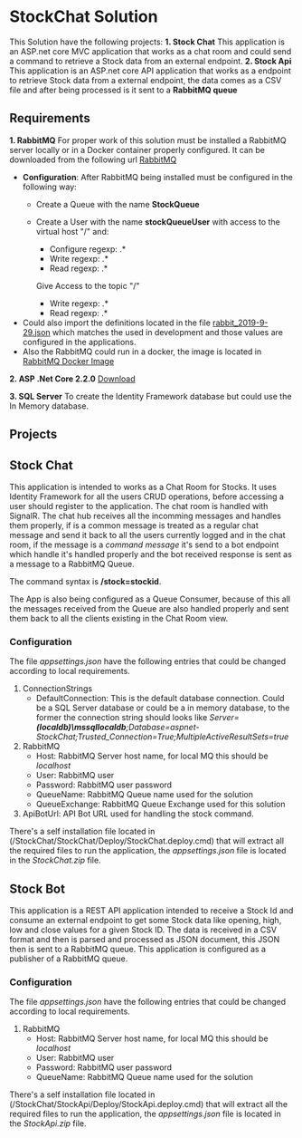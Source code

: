 # StockChat Solution
This Solution have the following projects:
**1. Stock Chat** This application is an ASP.net core MVC application that works as a chat room and could send a command to retrieve a Stock data from an external endpoint.
**2. Stock Api** This application is an ASP.net core API application that works as a endpoint to retrieve Stock data from a external endpoint, the data comes as a CSV file and after being processed is it sent to a **RabbitMQ queue**

## Requirements

**1. RabbitMQ** For proper work of this solution must be installed a RabbitMQ server locally or in a Docker container properly configured. It can be downloaded from the following url [RabbitMQ](https://www.rabbitmq.com/install-windows.html)
   - **Configuration**: After RabbitMQ being installed must be configured in the following way:
     - Create a Queue with the name **StockQueue**
     - Create a User with the name **stockQueueUser** with access to the virtual host "/" and:
       * Configure regexp: .*
       * Write regexp: .*
       * Read regexp: .*
       
       Give Access to the topic "/"
       * Write regexp: .*
       * Read regexp: .*
   - Could also import the definitions located in the file [rabbit_2019-9-29.json](rabbit_2019-9-29.json) which matches the used in development and those values are configured in the applications.
   - Also the RabbitMQ could run in a docker, the image is located in [RabbitMQ Docker Image](https://hub.docker.com/_/rabbitmq)

**2. ASP .Net Core 2.2.0** [Download](https://dotnet.microsoft.com/download/dotnet-core/2.2)

**3. SQL Server** To create the Identity Framework database but could use the In Memory database.

## Projects

## Stock Chat

This application is intended to works as a Chat Room for Stocks. It uses Identity Framework for all the users CRUD operations, before accessing a user should register to the application. 
The chat room is handled with SignalR. The chat hub receives all the incomming messages and handles them properly, if is a common message is treated as a regular chat message and send it back to all the users currently logged and in the chat room, if the message is a *command message* it's send to a bot endpoint which handle it's handled properly and the bot received response is sent as a message to a RabbitMQ Queue.

The command syntax is **/stock=stockid**.

The App is also being configured as a Queue Consumer, because of this all the messages received from the Queue are also handled properly and sent them back to all the clients existing in the Chat Room view. 

### Configuration
The file *appsettings.json* have the following entries that could be changed according to local requirements.
1. ConnectionStrings
   - DefaultConnection: This is the default database connection. Could be a SQL Server database or could be a in memory database, to the former the connection string should looks like *Server=**(localdb)\\mssqllocaldb**;Database=aspnet-StockChat;Trusted_Connection=True;MultipleActiveResultSets=true*
2. RabbitMQ
   - Host: RabbitMQ Server host name, for local MQ this should be *localhost*
   - User: RabbitMQ user
   - Password: RabbitMQ user password
   - QueueName: RabbitMQ Queue name used for the solution
   - QueueExchange: RabbitMQ Queue Exchange used for this solution
3. ApiBotUrl: API Bot URL used for handling the stock command.

There's a self installation file located in (/StockChat/StockChat/Deploy/StockChat.deploy.cmd) that will extract all the required files to run the application, the *appsettings.json* file is located in the *StockChat.zip* file.

## Stock Bot

This application is a REST API application intended to receive a Stock Id and consume an external endpoint to get some Stock data like opening, high, low and close values for a given Stock ID. The data is received in a CSV format and then is parsed and processed as JSON document, this JSON then is sent to a RabbitMQ queue. This application is configured as a publisher of a RabbitMQ queue.

### Configuration

The file *appsettings.json* have the following entries that could be changed according to local requirements.
1. RabbitMQ
   - Host: RabbitMQ Server host name, for local MQ this should be *localhost*
   - User: RabbitMQ user
   - Password: RabbitMQ user password
   - QueueName: RabbitMQ Queue name used for the solution


There's a self installation file located in (/StockChat/StockApi/Deploy/StockApi.deploy.cmd) that will extract all the required files to run the application, the *appsettings.json* file is located in the *StockApi.zip* file.